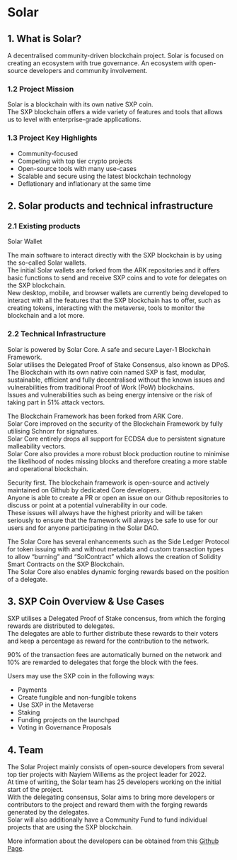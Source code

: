 

# Solar 

## 1. What is Solar? 

A decentralised community-driven blockchain project.
Solar is focused on creating an ecosystem with true governance.
An ecosystem with open-source developers and community involvement.


### 1.2 Project Mission

Solar is a blockchain with its own native SXP coin.<br />
The SXP blockchain offers a wide variety of features and tools that allows us to level with enterprise-grade applications.


### 1.3 Project Key Highlights

- Community-focused
- Competing with top tier crypto projects
- Open-source tools with many use-cases
- Scalable and secure using the latest blockchain technology
- Deflationary and inflationary at the same time


## 2. Solar products and technical infrastructure

### 2.1 Existing products

Solar Wallet

The main software to interact directly with the SXP blockchain is by using the so-called Solar wallets.<br />
The initial Solar wallets are forked from the ARK repositories and it offers basic functions to send and receive SXP
coins and to vote for delegates on the SXP blockchain.<br />
New desktop, mobile, and browser wallets are currently being developed to interact with all the features that the
SXP blockchain has to offer, such as creating tokens, interacting with the metaverse, tools to monitor the
blockchain and a lot more.


### 2.2 Technical Infrastructure

Solar is powered by Solar Core. A safe and secure Layer-1 Blockchain Framework.<br />
Solar utilises the Delegated Proof of Stake Consensus, also known as DPoS.<br />
The Blockchain with its own native coin named SXP is fast, modular, sustainable, efficient and fully decentralised
without the known issues and vulnerabilities from traditional Proof of Work (PoW) blockchains. <br />
Issues and vulnerabilities such as being energy intensive or the risk of taking part in 51% attack vectors.<br />

The Blockchain Framework has been forked from ARK Core.<br />
Solar Core improved on the security of the Blockchain Framework by fully utilising Schnorr for signatures. <br />
Solar Core entirely drops all support for ECDSA due to persistent signature malleability vectors.<br />
Solar Core also provides a more robust block production routine to minimise the likelihood of nodes missing
blocks and therefore creating a more stable and operational blockchain.<br />

Security first. The blockchain framework is open-source and actively maintained on Github by dedicated Core
developers. <br />
Anyone is able to create a PR or open an issue on our Github repositories to discuss or point at a
potential vulnerability in our code. <br />
These issues will always have the highest priority and will be taken seriously to ensure that the framework will always be safe to use for our users and for anyone participating in the Solar
DAO.<br />

The Solar Core has several enhancements such as the Side Ledger Protocol for token issuing with and without
metadata and custom transaction types to allow “burning” and “SolContract” which allows the creation of
Solidity Smart Contracts on the SXP Blockchain.<br />
The Solar Core also enables dynamic forging rewards based on the position of a delegate.<br />


## 3. SXP Coin Overview & Use Cases

SXP utilises a Delegated Proof of Stake concensus, from which the forging rewards are distributed to delegates.<br />
The delegates are able to further distribute these rewards to their voters and keep a percentage as reward for the contribution to the network.<br />

90% of the transaction fees are automatically burned on the network and 10% are rewarded to delegates that forge the block with the fees.<br />

Users may use the SXP coin in the following ways:

- Payments
- Create fungible and non-fungible tokens
- Use SXP in the Metaverse
- Staking
- Funding projects on the launchpad
- Voting in Governance Proposals

## 4. Team

The Solar Project mainly consists of open-source developers from several top tier projects with Nayiem Willems as the project leader for 2022.<br />
At time of writing, the Solar team has 25 developers working on the initial start of the project.<br />
With the delegating consensus, Solar aims to bring more developers or contributors to the project and reward them with the forging rewards generated by the delegates.<br />
Solar will also additionally have a Community Fund to fund individual projects that are using the SXP blockchain.<br />

More information about the developers can be obtained from this [Github Page](https://github.com/orgs/Solar-network/people).
